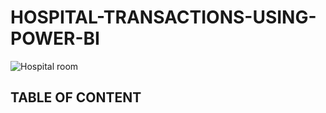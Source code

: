 # HOSPITAL-TRANSACTIONS-USING-POWER-BI

![Hospital room](https://github.com/user-attachments/assets/689cd8aa-3142-4515-b981-5baa71805242)

## TABLE OF CONTENT
